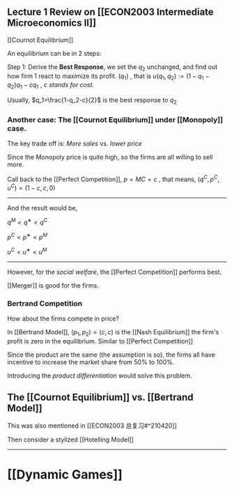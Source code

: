 
## Lecture 1 Review on [[ECON2003 Intermediate Microeconomics II]]

[[Cournot Equilibrium]]


An equilibrium can be in 2 steps:

Step 1: Derive the **Best Response**, we set the $q_2$ unchanged, and find out how firm 1 react to maximize its profit. ($q_1$) , that is $u(q_1,q_2):=(1-q_1-q_2)q_1-cq_1$ , *$c$ stands for cost.*

Usually, $q_1=\frac{1-q_2-c}{2}$ is the best response to $q_2$

### Another case: The [[Cournot Equilibrium]] under [[Monopoly]] case.

The key trade off is: *More sales* vs. *lower price*

Since the Monopoly price is quite high, so the firms are all willing to sell more.

Call back to the [[Perfect Competition]], $p=MC=c$ , that means, $(q^C,p^C,u^C)=(1-c,c,0)$ 

---

And the result would be,

$q^M < q^ ∗ < q^C$

$p^C < p^∗ < p^M$

$u^C < u^∗ < u^M$

---

However, for the *social welfare*, the [[Perfect Competition]] performs best.

[[Merger]] is good for the firms.

### Bertrand Competition

How about the firms compete in price? 

In [[Bertrand Model]], $(p_1,p_2)=(c,c)$ is the [[Nash Equilibrium]] the firm's profit is zero in the equilibrium. Similar to [[Perfect Competition]]

Since the product are the same (the assumption is so), the firms all have incentive to increase the market share from $50\%$ to $100\%$. 

Introducing the *product differentiation* would solve this problem.

## The [[Cournot Equilibrium]] vs. [[Bertrand Model]]

This was also mentioned in [[ECON2003 总复习#^210420]] 

Then consider a stylized [[Hotelling Model]]

---

# [[Dynamic Games]]


